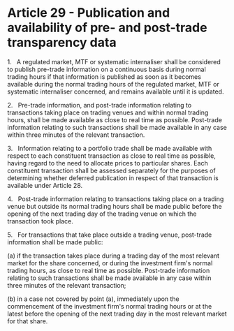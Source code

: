 # Article 29 - Publication and availability of pre- and post-trade transparency data


1.   A regulated market, MTF or systematic internaliser shall be considered to publish pre-trade information on a continuous basis during normal trading hours if that information is published as soon as it becomes available during the normal trading hours of the regulated market, MTF or systematic internaliser concerned, and remains available until it is updated.

2.   Pre-trade information, and post-trade information relating to transactions taking place on trading venues and within normal trading hours, shall be made available as close to real time as possible. Post-trade information relating to such transactions shall be made available in any case within three minutes of the relevant transaction.

3.   Information relating to a portfolio trade shall be made available with respect to each constituent transaction as close to real time as possible, having regard to the need to allocate prices to particular shares. Each constituent transaction shall be assessed separately for the purposes of determining whether deferred publication in respect of that transaction is available under Article 28.

4.   Post-trade information relating to transactions taking place on a trading venue but outside its normal trading hours shall be made public before the opening of the next trading day of the trading venue on which the transaction took place.

5.   For transactions that take place outside a trading venue, post-trade information shall be made public:

(a) if the transaction takes place during a trading day of the most relevant market for the share concerned, or during the investment firm's normal trading hours, as close to real time as possible. Post-trade information relating to such transactions shall be made available in any case within three minutes of the relevant transaction;

(b) in a case not covered by point (a), immediately upon the commencement of the investment firm's normal trading hours or at the latest before the opening of the next trading day in the most relevant market for that share.
